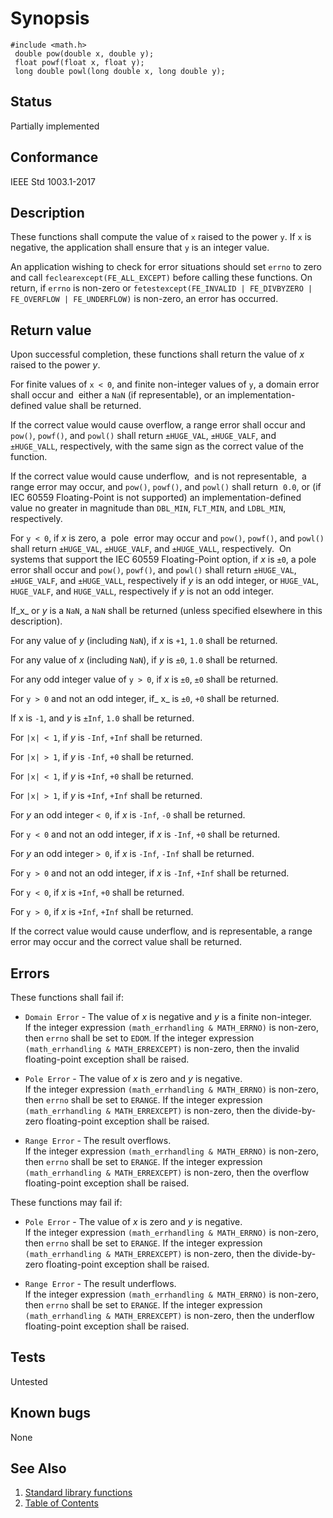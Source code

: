 # Synopsis 
`#include <math.h>`</br>
` double pow(double x, double y);`</br>
` float powf(float x, float y);`</br>
` long double powl(long double x, long double y);`</br>

## Status
Partially implemented
## Conformance
IEEE Std 1003.1-2017
## Description


These functions shall compute the value of `x` raised to the power `y`. If
`x` is negative, the application shall ensure that `y` is an integer value.

An application wishing to check for error situations should set `errno` to zero and call
`feclearexcept(FE_ALL_EXCEPT)` before calling these functions. On return, if `errno` is non-zero or
`fetestexcept(FE_INVALID | FE_DIVBYZERO | FE_OVERFLOW | FE_UNDERFLOW)` is non-zero, an error has occurred.


## Return value


Upon successful completion, these functions shall return the value of _x_ raised to the power _y_.

For finite values of `x < 0`, and finite non-integer values of `y`, a domain error shall occur and    either a `NaN`
(if representable), or  an implementation-defined value shall be
returned.

If the correct value would cause overflow, a range error shall occur and `pow()`, `powf()`, and `powl()` shall
return `±HUGE_VAL`, `±HUGE_VALF`, and `±HUGE_VALL`, respectively, with the same sign as the correct value of the
function.

If the correct value would cause underflow,    and is not representable,   a range error may occur, and `pow()`, `powf()`, and `powl()` shall return    `0.0`, or
(if IEC 60559 Floating-Point is not supported) an
implementation-defined value no greater in magnitude than `DBL_MIN`, `FLT_MIN`, and `LDBL_MIN`, respectively.

For `y < 0`, if _x_ is zero, a    pole   error may occur and `pow()`, `powf()`, and `powl()` shall return `±HUGE_VAL`, `±HUGE_VALF`, and
`±HUGE_VALL`, respectively.    On systems that support the IEC 60559 Floating-Point option, if _x_ is `±0`, a pole
error shall occur and `pow()`, `powf()`, and `powl()` shall return `±HUGE_VAL`, `±HUGE_VALF`, and
`±HUGE_VALL`, respectively if _y_ is an odd integer, or `HUGE_VAL`, `HUGE_VALF`, and `HUGE_VALL`, respectively if _y_ is
not an odd integer.

If_x_ or _y_ is a `NaN`, a `NaN` shall be returned (unless specified elsewhere in this description).

For any value of _y_ (including `NaN`), if _x_ is `+1`, `1.0` shall be returned.

For any value of _x_ (including `NaN`), if _y_ is `±0`, `1.0` shall be returned.

For any odd integer value of `y > 0`, if _x_ is `±0`, `±0` shall be returned.

For `y > 0` and not an odd integer, if_ x_ is `±0`, `+0` shall be returned.

If x is `-1`, and _y_ is `±Inf`, `1.0` shall be returned.

For `|x| < 1`, if _y_ is `-Inf`, `+Inf` shall be returned.

For `|x| > 1`, if _y_ is `-Inf`, `+0` shall be returned.

For `|x| < 1`, if _y_ is `+Inf`, `+0` shall be returned.

For `|x| > 1`, if _y_ is `+Inf`, `+Inf` shall be returned.

For _y_ an odd integer `< 0`, if _x_ is `-Inf`, `-0` shall be returned.

For `y < 0` and not an odd integer, if _x_ is `-Inf`, `+0` shall be returned.

For _y_ an odd integer `> 0`, if _x_ is `-Inf`, `-Inf` shall be returned.

For `y > 0` and not an odd integer, if _x_ is `-Inf`, `+Inf` shall be returned.

For `y < 0`, if _x_ is `+Inf`, `+0` shall be returned.

For `y > 0`, if _x_ is `+Inf`, `+Inf` shall be returned.

If the correct value would cause underflow, and is representable, a range error may occur and the correct value shall be returned.



## Errors


These functions shall fail if:

 * `Domain Error` - The value of _x_ is negative and _y_ is a finite non-integer. </br>
 If the integer expression `(math_errhandling & MATH_ERRNO)` is non-zero, then `errno` shall be set to `EDOM`. If
the integer expression `(math_errhandling & MATH_ERREXCEPT)` is non-zero, then the invalid floating-point exception shall
be raised.

 * `Pole Error` - The value of _x_ is zero and _y_ is negative. </br>
 If the integer expression `(math_errhandling & MATH_ERRNO)` is non-zero, then `errno` shall be set to `ERANGE`. If
the integer expression `(math_errhandling & MATH_ERREXCEPT)` is non-zero, then the divide-by-zero floating-point exception
shall be raised. 

 * `Range Error` - The result overflows. </br>
 If the integer expression `(math_errhandling & MATH_ERRNO)` is non-zero, then `errno` shall be set to `ERANGE`. If
the integer expression `(math_errhandling & MATH_ERREXCEPT)` is non-zero, then the overflow floating-point exception shall
be raised.


These functions may fail if:

 * `Pole Error` - The value of _x_ is zero and _y_ is negative. </br>
 If the integer expression `(math_errhandling & MATH_ERRNO)` is non-zero, then `errno` shall be set to `ERANGE`. If
the integer expression `(math_errhandling & MATH_ERREXCEPT)` is non-zero, then the divide-by-zero floating-point exception
shall be raised.

 * `Range Error` - The result underflows. </br>
 If the integer expression `(math_errhandling & MATH_ERRNO)` is non-zero, then `errno` shall be set to `ERANGE`. If
the integer expression `(math_errhandling & MATH_ERREXCEPT)` is non-zero, then the underflow floating-point exception
shall be raised.


## Tests

Untested

## Known bugs

None

## See Also 
1. [Standard library functions](../README.md)
2. [Table of Contents](../../../README.md)
